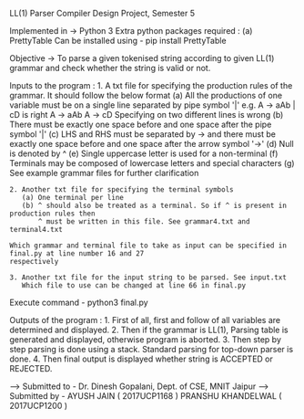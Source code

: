 LL(1) Parser
Compiler Design Project, Semester 5

Implemented in -> Python 3
Extra python packages required :
    (a) PrettyTable
        Can be installed using - pip install PrettyTable

Objective -> To parse a given tokenised string according to given LL(1) grammar
             and check whether the string is valid or not.

Inputs to the program :
    1. A txt file for specifying the production rules of the grammar. It should
       follow the below format
       (a) All the productions of one variable must be on a single line separated by pipe symbol '|'
           e.g. A -> aAb | cD  is right
                A -> aAb
                A -> cD
                Specifying on two different lines is wrong
       (b) There must be exactly one space before and one space after the pipe symbol '|'
       (c) LHS and RHS must be separated by ->
           and there must be exactly one space before and one space after the arrow symbol '->'
       (d) Null is denoted by ^
       (e) Single uppercase letter is used for a non-terminal
       (f) Terminals may be composed of lowercase letters and special characters
       (g) See example grammar files for further clarification

    2. Another txt file for specifying the terminal symbols
       (a) One terminal per line
       (b) ^ should also be treated as a terminal. So if ^ is present in production rules then
           ^ must be written in this file. See grammar4.txt and terminal4.txt

    Which grammar and terminal file to take as input can be specified in final.py at line number 16 and 27
    respectively

    3. Another txt file for the input string to be parsed. See input.txt
       Which file to use can be changed at line 66 in final.py

Execute command - python3 final.py

Outputs of the program :
    1. First of all, first and follow of all variables are determined and displayed.
    2. Then if the grammar is LL(1), Parsing table is generated and displayed,
       otherwise program is aborted.
    3. Then step by step parsing is done using a stack. Standard parsing for top-down parser is done.
    4. Then final output is displayed whether string is ACCEPTED or REJECTED.


--> Submitted to - Dr. Dinesh Gopalani, Dept. of CSE, MNIT Jaipur
--> Submitted by - AYUSH JAIN         ( 2017UCP1168 )
                   PRANSHU KHANDELWAL ( 2017UCP1200 )
